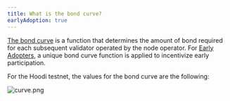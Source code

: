```yaml
---
title: What is the bond curve?
earlyAdoption: true
---
```


[The bond curve](https://operatorportal.lido.fi/modules/community-staking-module#block-2d1c307d95fc4f8ab7c32b7584f795cf) is a function that determines the amount of bond required for each subsequent validator operated by the node operator. For [Early Adopters](https://operatorportal.lido.fi/modules/community-staking-module#block-ef60a1fa96ae4c7995dd7794de2a3e22), a unique bond curve function is applied to incentivize early participation.

For the Hoodi testnet, the values for the bond curve are the following:

![curve.png](/assets/mainnet-curve-ea.png)
